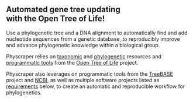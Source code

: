 ## Automated gene tree updating <br> with the Open Tree of Life\!

Use a phylogenetic tree and a DNA alignment to automatically find and add nucleotide sequences from a genetic database, to reproducibly improve and advance phylogenetic knowledge within a biological group.

Physcraper relies on [taxonomic](https://tree.opentreeoflife.org/about/taxonomy-version/ott3.3) and [phylogenetic](https://github.com/OpenTreeOfLife/phylesystem-1) resources and [programmatic tools](https://github.com/OpenTreeOfLife/germinator/wiki/Open-Tree-of-Life-Web-APIs) from the [Open Tree of Life](https://tree.opentreeoflife.org/opentree/argus/opentree12.3@ott93302) project.

Physcraper also leverages on programmatic tools from the [TreeBASE](https://treebase.org/treebase-web/urlAPI.html) project and [NCBI](https://www.ncbi.nlm.nih.gov/home/develop/api/), as well as multiple software projects listed as [requirements](#Requirements) below, to create an automatic and reproducible workflow for phylogenetics.
